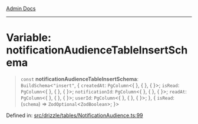 [Admin Docs](/)

***

# Variable: notificationAudienceTableInsertSchema

> `const` **notificationAudienceTableInsertSchema**: `BuildSchema`\<`"insert"`, \{ `createdAt`: `PgColumn`\<\{ \}, \{ \}, \{ \}\>; `isRead`: `PgColumn`\<\{ \}, \{ \}, \{ \}\>; `notificationId`: `PgColumn`\<\{ \}, \{ \}, \{ \}\>; `readAt`: `PgColumn`\<\{ \}, \{ \}, \{ \}\>; `userId`: `PgColumn`\<\{ \}, \{ \}, \{ \}\>; \}, \{ `isRead`: (`schema`) => `ZodOptional`\<`ZodBoolean`\>; \}\>

Defined in: [src/drizzle/tables/NotificationAudience.ts:99](https://github.com/Sourya07/talawa-api/blob/3df16fa5fb47e8947dc575f048aef648ae9ebcf8/src/drizzle/tables/NotificationAudience.ts#L99)
